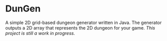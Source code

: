 # DunGen
A simple 2D grid-based dungeon generator written in Java. The generator outputs a 2D array that represents the 2D dungeon for your game. <em>This project is still a work in progress.</em>


